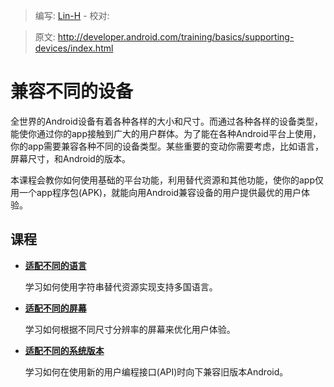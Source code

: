 > 编写: [Lin-H](http://github.com/Lin-H) - 校对:

> 原文: <http://developer.android.com/training/basics/supporting-devices/index.html>

# 兼容不同的设备

全世界的Android设备有着各种各样的大小和尺寸。而通过各种各样的设备类型，能使你通过你的app接触到广大的用户群体。为了能在各种Android平台上使用，你的app需要兼容各种不同的设备类型。某些重要的变动你需要考虑，比如语言，屏幕尺寸，和Android的版本。

本课程会教你如何使用基础的平台功能，利用替代资源和其他功能，使你的app仅用一个app程序包(APK)，就能向用Android兼容设备的用户提供最优的用户体验。

## 课程

* [**适配不同的语言**](languages.html)

  学习如何使用字符串替代资源实现支持多国语言。


* [**适配不同的屏幕**](screens.html)

  学习如何根据不同尺寸分辨率的屏幕来优化用户体验。


* [**适配不同的系统版本**](platforms.html)

  学习如何在使用新的用户编程接口(API)时向下兼容旧版本Android。
